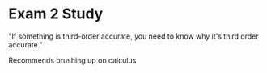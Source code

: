 # Exam 2 Study


"If something is third-order accurate, you need to know why it's third order accurate."

Recommends brushing up on calculus

